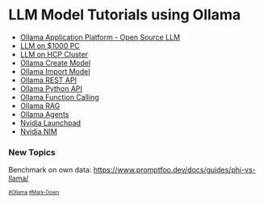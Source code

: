 # LLM Model Tutorials using Ollama
* [Ollama Application Platform - Open Source LLM](https://github.com/danishdyna/LLM/blob/main/Ollama-Run.md)
* [LLM on $1000 PC](https://github.com/danishdyna/LLM/blob/main/Ollama-Run.md)
* [LLM on HCP Cluster](https://github.com/danishdyna/LLM/blob/main/Ollama-Run.md)
* [Ollama Create Model](https://github.com/danishdyna/LLM/blob/main/Ollama-Create.md)
* [Ollama Import Model](https://github.com/danishdyna/LLM/blob/main/Ollama-Import.md)
* [Ollama REST API](https://github.com/danishdyna/LLM/blob/main/Ollama-REST.md)
* [Ollama Python API](https://github.com/danishdyna/LLM/blob/main/Ollama-Python.md)
* [Ollama Function Calling](https://github.com/danishdyna/LLM/blob/main/Ollama-Function.md)
* [Ollama RAG](https://github.com/danishdyna/LLM/blob/main/Ollama-RAG.md)
* [Ollama Agents](https://github.com/danishdyna/LLM/blob/main/Ollama-Agents.md)
* [Nvidia Launchpad](https://github.com/danishdyna/LLM/blob/main/Nvidia-Launchpad.md)
* [Nvidia NIM](https://github.com/danishdyna/LLM/blob/main/Nvidia-NIM.md)

### New Topics
Benchmark on own data: https://www.promptfoo.dev/docs/guides/phi-vs-llama/

<sub><sub>
[#Ollama](https://github.com/ollama)
[#Mark-Down](https://daringfireball.net/projects/markdown)
